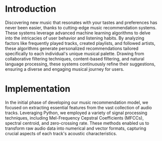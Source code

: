 # Introduction
Discovering new music that resonates with your tastes and preferences has never been easier, thanks to cutting-edge music recommendation systems. These systems leverage advanced machine learning algorithms to delve into the intricacies of user behavior and listening habits. By analyzing factors like frequently played tracks, created playlists, and followed artists, these algorithms generate personalized recommendations tailored specifically to each individual's unique musical palette. Drawing from collaborative filtering techniques, content-based filtering, and natural language processing, these systems continuously refine their suggestions, ensuring a diverse and engaging musical journey for users.

# Implementation

In the initial phase of developing our music recommendation model, we focused on extracting essential features from the vast collection of audio tracks. Leveraging Python, we employed a variety of signal processing techniques, including Mel-Frequency Cepstral Coefficients (MFCCs), spectral centroid, and zero-crossing rate. These methods enabled us to transform raw audio data into numerical and vector formats, capturing crucial aspects of each track's acoustic characteristics. 
